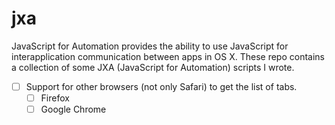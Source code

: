 # jxa

JavaScript for Automation provides the ability to use JavaScript for
interapplication communication between apps in OS X. These repo contains a
collection of some JXA (JavaScript for Automation) scripts I wrote.



* [ ] Support for other browsers (not only Safari) to get the list of tabs.
  * [ ] Firefox
  * [ ] Google Chrome
